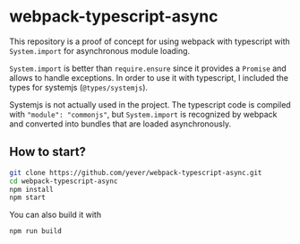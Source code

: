 # webpack-typescript-async

This repository is a proof of concept for using webpack with typescript with
``System.import`` for asynchronous module loading.

``System.import`` is better than ``require.ensure`` since it provides
a ``Promise`` and allows to handle exceptions. In order to use it with
typescript, I included the types for systemjs (``@types/systemjs``). 

Systemjs is not actually used in the project. The typescript code is compiled
with ``"module": "commonjs"``, but ``System.import`` is recognized by webpack
and converted into bundles that are loaded asynchronously.

## How to start?

```sh
git clone https://github.com/yever/webpack-typescript-async.git
cd webpack-typescript-async
npm install
npm start
```

You can also build it with
```sh
npm run build
```
